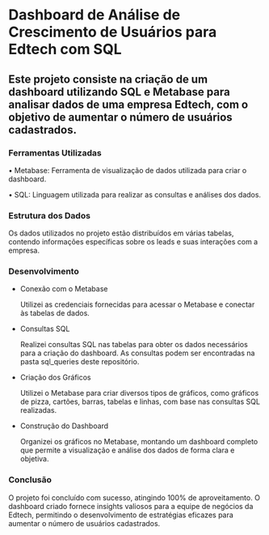 # Dashboard de Análise de Crescimento de Usuários para Edtech com SQL

## Este projeto consiste na criação de um dashboard utilizando SQL e Metabase para analisar dados de uma empresa Edtech, com o objetivo de aumentar o número de usuários cadastrados.

### Ferramentas Utilizadas
•	Metabase: Ferramenta de visualização de dados utilizada para criar o dashboard.

•	SQL: Linguagem utilizada para realizar as consultas e análises dos dados.

### Estrutura dos Dados
Os dados utilizados no projeto estão distribuídos em várias tabelas, contendo informações específicas sobre os leads e suas interações com a empresa.

### Desenvolvimento
- Conexão com o Metabase
  
  Utilizei as credenciais fornecidas para acessar o Metabase e conectar às tabelas de dados.
- Consultas SQL
  
  Realizei consultas SQL nas tabelas para obter os dados necessários para a criação do dashboard. As consultas podem ser encontradas na pasta sql_queries deste repositório.
- Criação dos Gráficos
  
  Utilizei o Metabase para criar diversos tipos de gráficos, como gráficos de pizza, cartões, barras, tabelas e linhas, com base nas consultas SQL realizadas.
- Construção do Dashboard
  
  Organizei os gráficos no Metabase, montando um dashboard completo que permite a visualização e análise dos dados de forma clara e objetiva.

### Conclusão

O projeto foi concluído com sucesso, atingindo 100% de aproveitamento. O dashboard criado fornece insights valiosos para a equipe de negócios da Edtech, permitindo o desenvolvimento de estratégias eficazes para aumentar o número de usuários cadastrados.
